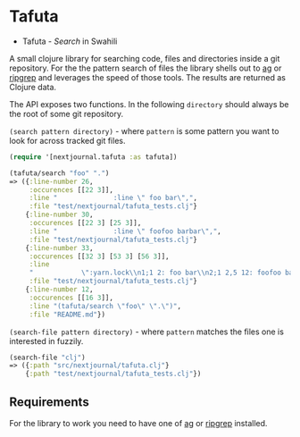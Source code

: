 # Tafuta

* Tafuta - _Search_ in Swahili

A small clojure library for searching code, files and directories inside
a git repository. For the the pattern search of files the library shells out to
[ag](https://github.com/ggreer/the_silver_searcher) or
[ripgrep](https://github.com/BurntSushi/ripgrep) and leverages the speed of those tools.
The results are returned as Clojure data.

The API exposes two functions. In the following `directory` should always be the root of
some git repository.

`(search pattern directory)` - where `pattern` is some pattern you want to look for across tracked
git files.

```clj
(require '[nextjournal.tafuta :as tafuta])

(tafuta/search "foo" ".")
=> ({:line-number 26,
     :occurences [[22 3]],
     :line "              :line \" foo bar\",",
     :file "test/nextjournal/tafuta_tests.clj"}
    {:line-number 30,
     :occurences [[22 3] [25 3]],
     :line "              :line \" foofoo barbar\",",
     :file "test/nextjournal/tafuta_tests.clj"}
    {:line-number 33,
     :occurences [[32 3] [53 3] [56 3]],
     :line
     "            \":yarn.lock\\n1;1 2: foo bar\\n2;1 2,5 12: foofoo barbar\")))))",
     :file "test/nextjournal/tafuta_tests.clj"}
    {:line-number 12,
     :occurences [[16 3]],
     :line "(tafuta/search \"foo\" \".\")",
     :file "README.md"})
```

`(search-file pattern directory)` - where `pattern` matches the files one is interested in fuzzily.

```clj
(search-file "clj")
=> ({:path "src/nextjournal/tafuta.clj"}
    {:path "test/nextjournal/tafuta_tests.clj"})
```

## Requirements

For the library to work you need to have one of [ag](https://github.com/ggreer/the_silver_searcher) or
[ripgrep](https://github.com/BurntSushi/ripgrep) installed.
